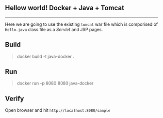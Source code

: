 ## Hellow world! Docker + Java + Tomcat
---

Here we are going to use the existing `tomcat` war file which is comporised of `Hello.java` class file as a *Servlet* and JSP pages.

## Build
> docker build -t java-docker .

## Run

> docker run -p 8080:8080 java-docker

## Verify

Open browser and hit `http://localhost:8080/sample`
